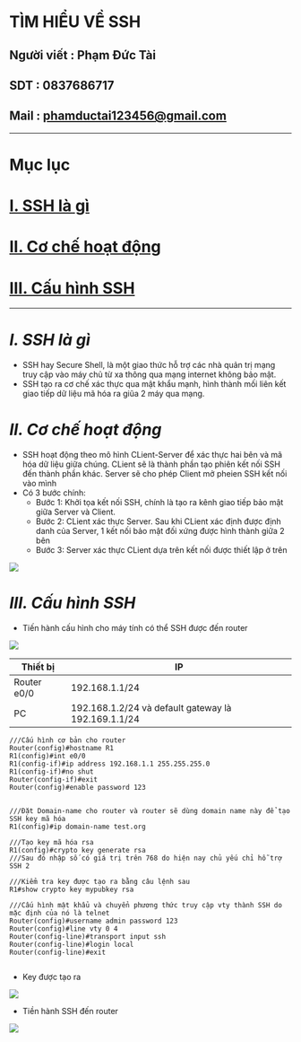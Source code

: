 <!--
# h1
## h2
### h3
#### h4
##### h5
###### h6

*in nghiêng*

**bôi đậm**

***vừa in nghiêng vừa bôi đậm***

`inlide code`

```php

echo ("highlight code");

```

[Link test](https://viblo.asia/helps/cach-su-dung-markdown-bxjvZYnwkJZ)

![markdown](https://images.viblo.asia/518eea86-f0bd-45c9-bf38-d5cb119e947d.png)

* mục 3
* mục 2
* mục 1

1. item 1
2. item 2
3. item 3

***
horizonal rules

> text

{@youtube: https://www.youtube.com/watch?v=HndN6P9ke6U}
* Cài đặt nginx bằng câu lệnh sau
```php
dnf -y install nginx
```
*	Cấu hình nginx như sau
```php
vi /etc/nginx/nginx.conf

 Server{
     ...
     server_name www.srv.world;
     ...
 }
 
-->

# TÌM HIỂU VỀ SSH
## Người viết : Phạm Đức Tài
## SDT : 0837686717
## Mail : phamductai123456@gmail.com

***
# Mục lục
# [I. SSH là gì](https://github.com/ductai124/Thuc-Tap-ViettelCo-Sunclound-/blob/main/CCNA/6.Telnet/SSH/README.md#issh-l%C3%A0-g%C3%AC)
# [II. Cơ chế hoạt động](https://github.com/ductai124/Thuc-Tap-ViettelCo-Sunclound-/blob/main/CCNA/6.Telnet/SSH/README.md#iic%C6%A1-ch%E1%BA%BF-ho%E1%BA%A1t-%C4%91%E1%BB%99ng)
# [III. Cấu hình SSH](https://github.com/ductai124/Thuc-Tap-ViettelCo-Sunclound-/blob/main/CCNA/6.Telnet/SSH/README.md#iiic%E1%BA%A5u-h%C3%ACnh-ssh)
***
# ***I.	SSH là gì***
* SSH  hay Secure Shell, là một giao thức hỗ trợ các nhà quản trị mạng truy cập vào máy chủ từ xa thông qua mạng internet không bảo mật.
* SSH tạo ra cơ chế xác thực qua mật khẩu mạnh, hình thành mối liên kết giao tiếp dữ liệu mã hóa ra giũa 2 máy qua mạng. 
# ***II.	Cơ chế hoạt động***
* SSH hoạt động theo mô hình CLient-Server để xác thực hai bên và mã hóa dữ liệu giữa chúng. CLient sẽ là thành phần tạo phiên kết nối SSH đến thành phần khác. Server sẽ cho phép Client mở pheien SSH kết nối vào mình
* Có 3 bước chính:
    * Bước 1: Khởi tọa kết nối SSH, chính là tạo ra kênh giao tiếp bảo mật giữa Server và Client.
    * Bước 2: CLient xác thực Server. Sau khi CLient xác định được định danh của Server, 1 kết nối bảo mật đối xứng được hình thành giữa 2 bên
    * Bước 3: Server xác thực CLient dựa trên kết nối được thiết lập ở trên

![](https://vnpro.vn/upload/images/ssh-la-gi-cach-hoat-dong-cua-ssh.jpg)

# ***III.	Cấu hình SSH***
* Tiến hành cấu hình cho máy tính có thể SSH được đến router

![](https://user-images.githubusercontent.com/52046920/184822863-83ddefd6-f398-476d-89f5-bff69e0c8025.png)

|Thiết bị|IP|
|--|--|
|Router e0/0|192.168.1.1/24|
|PC|192.168.1.2/24 và default gateway là 192.169.1.1/24|

```cisco
///Cấu hình cơ bản cho router
Router(config)#hostname R1
R1(config)#int e0/0
R1(config-if)#ip address 192.168.1.1 255.255.255.0
R1(config-if)#no shut
Router(config-if)#exit
Router(config)#enable password 123


///Đặt Domain-name cho router và router sẽ dùng domain name này để tạo SSH key mã hóa
R1(config)#ip domain-name test.org

///Tạo key mã hóa rsa
R1(config)#crypto key generate rsa
///Sau đó nhập số có giá trị trên 768 do hiện nay chủ yếu chỉ hỗ trợ SSH 2

///Kiểm tra key được tạo ra bằng câu lệnh sau
R1#show crypto key mypubkey rsa

///Cấu hình mật khẩu và chuyển phương thức truy cập vty thành SSH do mặc định của nó là telnet
Router(config)#username admin password 123
Router(config)#line vty 0 4
Router(config-line)#transport input ssh
Router(config-line)#login local
Router(config-line)#exit


```
* Key được tạo ra

![](https://user-images.githubusercontent.com/52046920/184822866-1265a02e-e32b-4d04-b9bc-3b4f89a1816c.png)
* Tiền hành SSH đến router

![](https://user-images.githubusercontent.com/52046920/184822869-47aa3fb5-18ad-4136-954c-9be1350b7c46.png)
